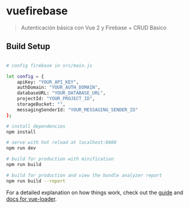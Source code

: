 # vuefirebase

> Autenticación básica con Vue 2 y Firebase + CRUD Básico

## Build Setup

``` bash

# config firebase in src/main.js

let config = {
	apiKey: "YOUR_API_KEY",
	authDomain: "YOUR_AUTH_DOMAIN",
	databaseURL: "YOUR_DATABASE_URL",
	projectId: "YOUR_PROJECT_ID",
	storageBucket: "",
	messagingSenderId: "YOUR_MESSAGING_SENDER_ID"
};

# install dependencies
npm install

# serve with hot reload at localhost:8080
npm run dev

# build for production with minification
npm run build

# build for production and view the bundle analyzer report
npm run build --report
```

For a detailed explanation on how things work, check out the [guide](http://vuejs-templates.github.io/webpack/) and [docs for vue-loader](http://vuejs.github.io/vue-loader).
